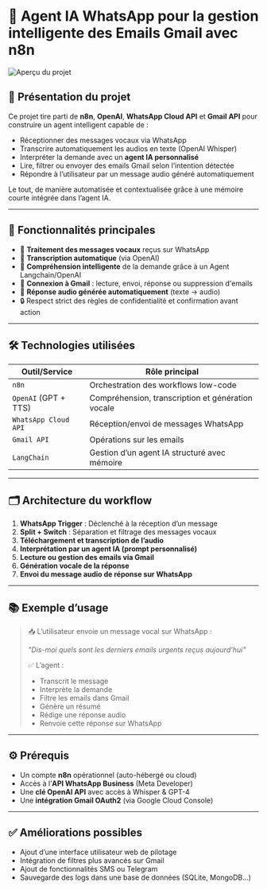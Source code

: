 # 🤖 Agent IA WhatsApp pour la gestion intelligente des Emails Gmail avec n8n

![Aperçu du projet](![image](https://github.com/Falleiz/Agent-IA-GmailBot-avec-WhatsApp-et-N8N/blob/main/Capture%20d%E2%80%99%C3%A9cran_2-7-2025_3322_falleiz.app.n8n.cloud.jpeg)
) 

## 📌 Présentation du projet

Ce projet tire parti de **n8n**, **OpenAI**, **WhatsApp Cloud API** et **Gmail API** pour construire un agent intelligent capable de :

- Réceptionner des messages vocaux via WhatsApp
- Transcrire automatiquement les audios en texte (OpenAI Whisper)
- Interpréter la demande avec un **agent IA personnalisé**
- Lire, filtrer ou envoyer des emails Gmail selon l’intention détectée
- Répondre à l’utilisateur par un message audio généré automatiquement

Le tout, de manière automatisée et contextualisée grâce à une mémoire courte intégrée dans l’agent IA.

---

## 🧠 Fonctionnalités principales

- 🎤 **Traitement des messages vocaux** reçus sur WhatsApp
- 📝 **Transcription automatique** (via OpenAI)
- 🤖 **Compréhension intelligente** de la demande grâce à un Agent Langchain/OpenAI
- 📧 **Connexion à Gmail** : lecture, envoi, réponse ou suppression d'emails
- 🔁 **Réponse audio générée automatiquement** (texte → audio)
- 🔒 Respect strict des règles de confidentialité et confirmation avant action

---

## 🛠️ Technologies utilisées

| Outil/Service        | Rôle principal                                 |
|----------------------|------------------------------------------------|
| `n8n`                | Orchestration des workflows low-code           |
| `OpenAI` (GPT + TTS) | Compréhension, transcription et génération vocale |
| `WhatsApp Cloud API` | Réception/envoi de messages WhatsApp           |
| `Gmail API`          | Opérations sur les emails                      |
| `LangChain`          | Gestion d’un agent IA structuré avec mémoire   |

---

## 🗂️ Architecture du workflow

1. **WhatsApp Trigger** : Déclenché à la réception d’un message
2. **Split + Switch** : Séparation et filtrage des messages vocaux
3. **Téléchargement et transcription de l’audio**
4. **Interprétation par un agent IA (prompt personnalisé)**
5. **Lecture ou gestion des emails via Gmail**
6. **Génération vocale de la réponse**
7. **Envoi du message audio de réponse sur WhatsApp**

---

## 📚 Exemple d’usage

> 📥 L’utilisateur envoie un message vocal sur WhatsApp :
>  
> *"Dis-moi quels sont les derniers emails urgents reçus aujourd’hui"*
>  
> ✅ L’agent :
> - Transcrit le message
> - Interprète la demande
> - Filtre les emails dans Gmail
> - Génère un résumé
> - Rédige une réponse audio
> - Renvoie cette réponse sur WhatsApp

---

## ⚙️ Prérequis

- Un compte **n8n** opérationnel (auto-hébergé ou cloud)
- Accès à l’**API WhatsApp Business** (Meta Developer)
- Une **clé OpenAI API** avec accès à Whisper & GPT-4
- Une **intégration Gmail OAuth2** (via Google Cloud Console)

---

## ✅ Améliorations possibles

- Ajout d’une interface utilisateur web de pilotage
- Intégration de filtres plus avancés sur Gmail
- Ajout de fonctionnalités SMS ou Telegram
- Sauvegarde des logs dans une base de données (SQLite, MongoDB…)



